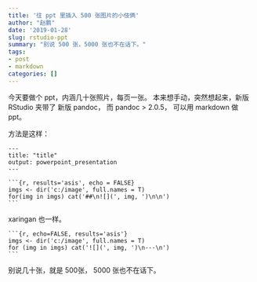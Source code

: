 ```yaml
---
title: '往 ppt 里插入 500 张图片的小伎俩'
author: "赵鹏"
date: '2019-01-28'
slug: rstudio-ppt
summary: "别说 500 张，5000 张也不在话下。"
tags:
- post
- markdown
categories: []
---
```


今天要做个 ppt，内涵几十张照片，每页一张。
本来想手动，突然想起来，新版 RStudio 夹带了 新版 pandoc， 而 pandoc > 2.0.5， 可以用 markdown 做 ppt。

方法是这样：


````
---
title: "title"
output: powerpoint_presentation
---

```{r, results='asis', echo = FALSE}
imgs <- dir('c:/image', full.names = T)
for(img in imgs) cat('##\n![](', img, ')\n\n')
```
````

xaringan 也一样。

````
```{r, echo=FALSE, results='asis'}
imgs <- dir('c:/image', full.names = T)
for (img in imgs) cat('![](', img, ')\n---\n')
```
````

别说几十张，就是 500张， 5000 张也不在话下。